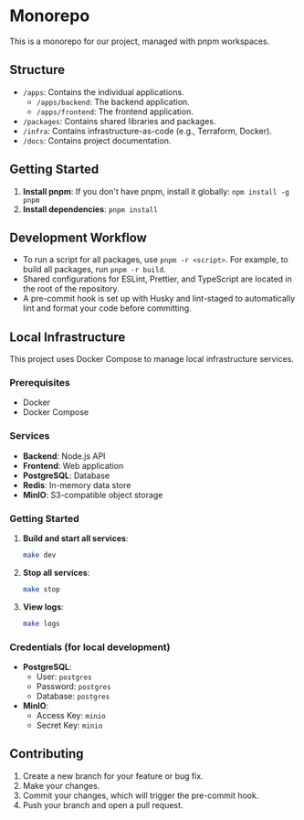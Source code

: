 # Monorepo

This is a monorepo for our project, managed with pnpm workspaces.

## Structure

- `/apps`: Contains the individual applications.
  - `/apps/backend`: The backend application.
  - `/apps/frontend`: The frontend application.
- `/packages`: Contains shared libraries and packages.
- `/infra`: Contains infrastructure-as-code (e.g., Terraform, Docker).
- `/docs`: Contains project documentation.

## Getting Started

1. **Install pnpm**: If you don't have pnpm, install it globally: `npm install -g pnpm`
2. **Install dependencies**: `pnpm install`

## Development Workflow

- To run a script for all packages, use `pnpm -r <script>`. For example, to build all packages, run `pnpm -r build`.
- Shared configurations for ESLint, Prettier, and TypeScript are located in the root of the repository.
- A pre-commit hook is set up with Husky and lint-staged to automatically lint and format your code before committing.

## Local Infrastructure

This project uses Docker Compose to manage local infrastructure services.

### Prerequisites

- Docker
- Docker Compose

### Services

- **Backend**: Node.js API
- **Frontend**: Web application
- **PostgreSQL**: Database
- **Redis**: In-memory data store
- **MinIO**: S3-compatible object storage

### Getting Started

1. **Build and start all services**:
   ```sh
   make dev
   ```

2. **Stop all services**:
   ```sh
   make stop
   ```

3. **View logs**:
   ```sh
   make logs
   ```

### Credentials (for local development)

- **PostgreSQL**:
  - User: `postgres`
  - Password: `postgres`
  - Database: `postgres`
- **MinIO**:
  - Access Key: `minio`
  - Secret Key: `minio`

## Contributing

1. Create a new branch for your feature or bug fix.
2. Make your changes.
3. Commit your changes, which will trigger the pre-commit hook.
4. Push your branch and open a pull request.
